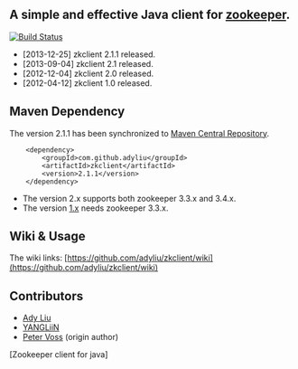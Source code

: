 
## A simple and effective Java client for [zookeeper](http://zookeeper.apache.org).

[![Build Status](https://travis-ci.org/adyliu/zkclient.png?branch=master)](https://travis-ci.org/adyliu/zkclient)


* [2013-12-25] zkclient 2.1.1 released.
* [2013-09-04] zkclient 2.1 released.
* [2012-12-04] zkclient 2.0 released.
* [2012-04-12] zkclient 1.0 released.


## Maven Dependency

The version 2.1.1 has been synchronized to [Maven Central Repository](http://repo1.maven.org/maven2/com/github/adyliu/zkclient/).

        <dependency>
            <groupId>com.github.adyliu</groupId>
            <artifactId>zkclient</artifactId>
            <version>2.1.1</version>
        </dependency>


* The version 2.x supports both zookeeper 3.3.x and 3.4.x.
* The version [1.x](http://repo1.maven.org/maven2/com/github/adyliu/zkclient/) needs zookeeper 3.3.x.

## Wiki & Usage

The wiki links: [https://github.com/adyliu/zkclient/wiki](https://github.com/adyliu/zkclient/wiki)

## Contributors

* [Ady Liu](https://github.com/adyliu)
* [YANGLiiN](https://github.com/yangl)
* [Peter Voss](https://github.com/sgroschupf/zkclient) (origin author)

[Zookeeper client for java]